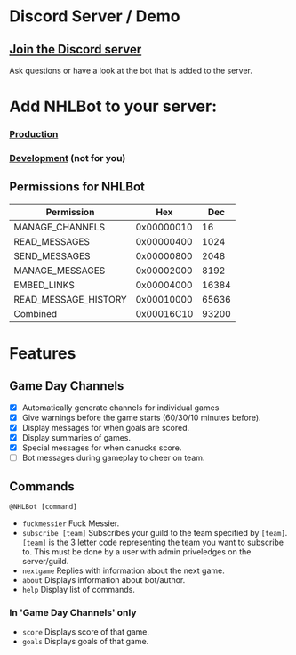 # Discord Server / Demo

## [Join the Discord server](https://discord.gg/VVHe6d3)

Ask questions or have a look at the bot that is added to the server.

# Add NHLBot to your server:

### [Production](https://discordapp.com/oauth2/authorize?client_id=257345858515894272&scope=bot&permissions=93200)
### [Development](https://discordapp.com/oauth2/authorize?client_id=257345572162371588&scope=bot&permissions=93200) (not for you)

## Permissions for NHLBot

| Permission           | Hex        | Dec   |
|----------------------|------------|-------|
| MANAGE_CHANNELS      | 0x00000010 | 16    |
| READ_MESSAGES        | 0x00000400 | 1024  |
| SEND_MESSAGES        | 0x00000800 | 2048  |
| MANAGE_MESSAGES      | 0x00002000 | 8192  |
| EMBED_LINKS          | 0x00004000 | 16384 |
| READ_MESSAGE_HISTORY | 0x00010000 | 65636 |
| Combined             | 0x00016C10 | 93200 |

# Features
## Game Day Channels
- [x] Automatically generate channels for individual games
- [x] Give warnings before the game starts (60/30/10 minutes before).
- [x] Display messages for when goals are scored.
- [x] Display summaries of games.
- [x] Special messages for when canucks score.
- [ ] Bot messages during gameplay to cheer on team.

## Commands
`@NHLBot [command]`
- `fuckmessier` Fuck Messier.
- `subscribe [team]` Subscribes your guild to the team specified by `[team]`. `[team]` is the 3 letter code representing the team you want to subscribe to. This must be done by a user with admin priveledges on the server/guild. 
- `nextgame` Replies with information about the next game.
- `about` Displays information about bot/author.
- `help` Display list of commands.

### In 'Game Day Channels' only
- `score` Displays score of that game.
- `goals` Displays goals of that game.
